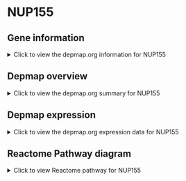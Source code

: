 <h1>NUP155</h1>

<h2>Gene information</h2>
<details>
  <summary>Click to view the depmap.org information for NUP155</summary>
  <iframe src="https://depmap.org/portal/gene/NUP155?tab=about" style="border:none;width:100%;height:800px"></iframe>
</details>

<h2>Depmap overview</h2>
<details>
  <summary>Click to view the depmap.org summary for NUP155</summary>
  <iframe src="https://depmap.org/portal/gene/NUP155?tab=overview" style="border:none;width:100%;height:800px"></iframe>
</details>

<h2>Depmap expression</h2>
<details>
  <summary>Click to view the depmap.org expression data for NUP155</summary>
  <iframe src="https://depmap.org/portal/gene/NUP155?tab=characterization" style="border:none;width:100%;height:800px"></iframe>
</details>



<h2>Reactome Pathway diagram</h2>
<details>
  <summary>Click to view Reactome pathway for NUP155</summary>
  <p>tRNA processing in the nucleus</p>
  <iframe src="https://reactome.org/PathwayBrowser/#/R-HSA-6784531" style="border:none;width:100%;height:800px"></iframe>
</details>



